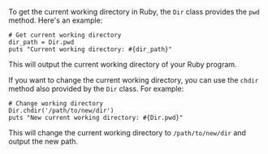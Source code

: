 To get the current working directory in Ruby, the `Dir` class provides the `pwd` method. Here's an example:

```
# Get current working directory
dir_path = Dir.pwd
puts "Current working directory: #{dir_path}"
```

This will output the current working directory of your Ruby program. 

If you want to change the current working directory, you can use the `chdir` method also provided by the `Dir` class. For example:

```
# Change working directory
Dir.chdir('/path/to/new/dir')
puts "New current working directory: #{Dir.pwd}"
```

This will change the current working directory to `/path/to/new/dir` and output the new path.